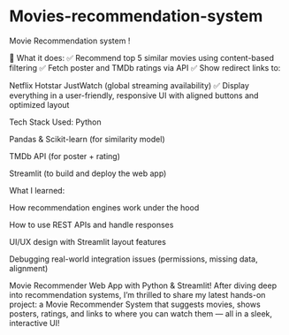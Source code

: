 # Movies-recommendation-system
Movie Recommendation system 
!

🔎 What it does:
✅ Recommend top 5 similar movies using content-based filtering
✅ Fetch poster and TMDb ratings via API
✅ Show redirect links to:

Netflix
Hotstar 
JustWatch (global streaming availability)
✅ Display everything in a user-friendly, responsive UI with aligned buttons and optimized layout

Tech Stack Used:
 Python

Pandas & Scikit-learn (for similarity model)

TMDb API (for poster + rating)

Streamlit (to build and deploy the web app)

 What I learned:

How recommendation engines work under the hood

How to use REST APIs and handle responses

UI/UX design with Streamlit layout features

Debugging real-world integration issues (permissions, missing data, alignment)

Movie Recommender Web App with Python & Streamlit!
After diving deep into recommendation systems, I’m thrilled to share my latest hands-on project: a Movie Recommender System that suggests movies, shows posters, ratings, and links to where you can watch them — all in a sleek, interactive UI!
